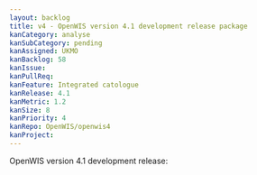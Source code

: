 ```yaml
---
layout: backlog
title: v4 - OpenWIS version 4.1 development release package
kanCategory: analyse
kanSubCategory: pending
kanAssigned: UKMO
kanBacklog: 58
kanIssue:
kanPullReq:
kanFeature: Integrated catologue
kanRelease: 4.1
kanMetric: 1.2
kanSize: 8
kanPriority: 4
kanRepo: OpenWIS/openwis4
kanProject:
---
```

OpenWIS version 4.1 development release:
